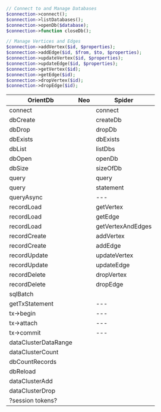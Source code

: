 ```php
// Connect to and Manage Databases
$connection->connect();
$connection->listDatabases();
$connection->openDb($database);
$connection->function closeDb();

// Manage Vertices and Edges
$connection->addVertex($id, $properties);
$connection->addEdge($id, $from, $to, $properties);
$connection->updateVertex($id, $properties);
$connection->updateEdge($id, $properties);
$connection->getVertex($id);
$connection->getEdge($id);
$connection->dropVertex($id);
$connection->dropEdge($id);
```

| OrientDb      | Neo        | Spider       |
|---------------|------------|--------------|
| connect       |            | connect      |
| dbCreate      |            | createDb     |
| dbDrop        |            | dropDb       |
| dbExists      |            | dbExists     |
| dbList        |            | listDbs      |
| dbOpen        |            | openDb       |
| dbSize        |            | sizeOfDb     |
| query         |            | query        |
| query         |            | statement    |
| queryAsync    |            | ---         |
| recordLoad    |            | getVertex    |
| recordLoad    |            | getEdge      |
| recordLoad    |            | getVertexAndEdges |
| recordCreate    |            | addVertex    |
| recordCreate    |            | addEdge      |
| recordUpdate    |            | updateVertex    |
| recordUpdate    |            | updateEdge      |
| recordDelete    |            | dropVertex      |
| recordDelete    |            | dropEdge      |
| sqlBatch        |            |       |
| getTxStatement  |            | ---             |
| tx->begin       |            | ---              |
| tx->attach      |            | ---              |
| tx->commit      |            | ---              |
| dataClusterDataRange |    |               |
| dataClusterCount |        |               |
| dbCountRecords |          |               |
| dbReload      |           |               |
| dataClusterAdd |           |              |
| dataClusterDrop |          |              |
| ?session tokens? |        |               |
